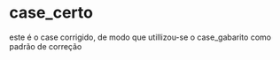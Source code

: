 # case_certo
 este é o case corrigido, de modo que utillizou-se o case_gabarito como padrão de correção
